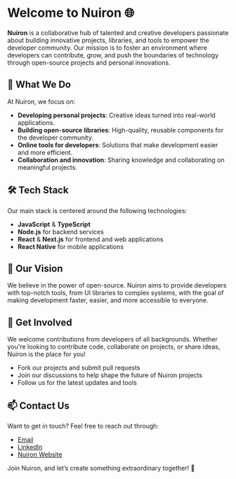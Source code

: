 # Welcome to Nuiron 🌐

**Nuiron** is a collaborative hub of talented and creative developers passionate about building innovative projects, libraries, and tools to empower the developer community. Our mission is to foster an environment where developers can contribute, grow, and push the boundaries of technology through open-source projects and personal innovations.

## 🚀 What We Do
At Nuiron, we focus on:
- **Developing personal projects**: Creative ideas turned into real-world applications.
- **Building open-source libraries**: High-quality, reusable components for the developer community.
- **Online tools for developers**: Solutions that make development easier and more efficient.
- **Collaboration and innovation**: Sharing knowledge and collaborating on meaningful projects.

## 🛠️ Tech Stack
Our main stack is centered around the following technologies:
- **JavaScript** & **TypeScript**
- **Node.js** for backend services
- **React** & **Next.js** for frontend and web applications
- **React Native** for mobile applications

## 🎯 Our Vision
We believe in the power of open-source. Nuiron aims to provide developers with top-notch tools, from UI libraries to complex systems, with the goal of making development faster, easier, and more accessible to everyone.

## 🤝 Get Involved
We welcome contributions from developers of all backgrounds. Whether you're looking to contribute code, collaborate on projects, or share ideas, Nuiron is the place for you!

- Fork our projects and submit pull requests
- Join our discussions to help shape the future of Nuiron projects
- Follow us for the latest updates and tools

## 📫 Contact Us
Want to get in touch? Feel free to reach out through:
- [Email](mailto:fadi.nouira.r@gmail.com)
- [LinkedIn](https://www.linkedin.com/in/fadi-nouira-078015179/)
- [Nuiron Website](https://fadinouira.vercel.app/)

Join Nuiron, and let’s create something extraordinary together! 🌟
